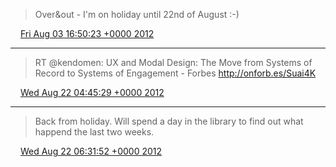 > Over&amp;out - I'm on holiday until 22nd of August :-)

<img src="media/tweet.ico" width="12" /> [Fri Aug 03 16:50:23 +0000 2012](https://twitter.com/SimonDueckert/status/231431832187576320)

----

> RT @kendomen: UX and Modal Design: The Move from Systems of Record to Systems of Engagement - Forbes http://onforb.es/Suai4K

<img src="media/tweet.ico" width="12" /> [Wed Aug 22 04:45:29 +0000 2012](https://twitter.com/SimonDueckert/status/238134776459042817)

----

> Back from holiday. Will spend a day in the library to find out what happend the last two weeks.

<img src="media/tweet.ico" width="12" /> [Wed Aug 22 06:31:52 +0000 2012](https://twitter.com/SimonDueckert/status/238161549045424128)
